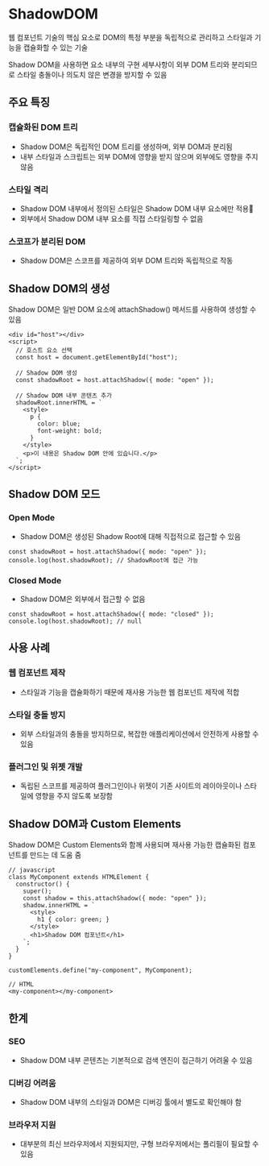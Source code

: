 # ShadowDOM

웹 컴포넌트 기술의 핵심 요소로 DOM의 특정 부분을 독립적으로 관리하고 스타일과 기능을 캡슐화할 수 있는 기술

Shadow DOM을 사용하면 요소 내부의 구현 세부사항이 외부 DOM 트리와 분리되므로 스타일 충돌이나 의도치 않은 변경을 방지할 수 있음

## 주요 특징

### 캡슐화된 DOM 트리

- Shadow DOM은 독립적인 DOM 트리를 생성하며, 외부 DOM과 분리됨
- 내부 스타일과 스크립트는 외부 DOM에 영향을 받지 않으며 외부에도 영향을 주지 않음

### 스타일 격리

- Shadow DOM 내부에서 정의된 스타일은 Shadow DOM 내부 요소에만 적용
- 외부에서 Shadow DOM 내부 요소를 직접 스타일링할 수 없음

### 스코프가 분리된 DOM

- Shadow DOM은 스코프를 제공하여 외부 DOM 트리와 독립적으로 작동

## Shadow DOM의 생성

Shadow DOM은 일반 DOM 요소에 attachShadow() 메서드를 사용하여 생성할 수 있음

```
<div id="host"></div>
<script>
  // 호스트 요소 선택
  const host = document.getElementById("host");

  // Shadow DOM 생성
  const shadowRoot = host.attachShadow({ mode: "open" });

  // Shadow DOM 내부 콘텐츠 추가
  shadowRoot.innerHTML = `
    <style>
      p {
        color: blue;
        font-weight: bold;
      }
    </style>
    <p>이 내용은 Shadow DOM 안에 있습니다.</p>
  `;
</script>
```

## Shadow DOM 모드

### Open Mode

- Shadow DOM은 생성된 Shadow Root에 대해 직접적으로 접근할 수 있음

```
const shadowRoot = host.attachShadow({ mode: "open" });
console.log(host.shadowRoot); // ShadowRoot에 접근 가능
```

### Closed Mode

- Shadow DOM은 외부에서 접근할 수 없음

```
const shadowRoot = host.attachShadow({ mode: "closed" });
console.log(host.shadowRoot); // null
```

## 사용 사례

### 웹 컴포넌트 제작

- 스타일과 기능을 캡슐화하기 때문에 재사용 가능한 웹 컴포넌트 제작에 적합

### 스타일 충돌 방지

- 외부 스타일과의 충돌을 방지하므로, 복잡한 애플리케이션에서 안전하게 사용할 수 있음

### 플러그인 및 위젯 개발

- 독립된 스코프를 제공하여 플러그인이나 위젯이 기존 사이트의 레이아웃이나 스타일에 영향을 주지 않도록 보장함

## Shadow DOM과 Custom Elements

Shadow DOM은 Custom Elements와 함께 사용되며 재사용 가능한 캡슐화된 컴포넌트를 만드는 데 도움 줌

```
// javascript
class MyComponent extends HTMLElement {
  constructor() {
    super();
    const shadow = this.attachShadow({ mode: "open" });
    shadow.innerHTML = `
      <style>
        h1 { color: green; }
      </style>
      <h1>Shadow DOM 컴포넌트</h1>
    `;
  }
}

customElements.define("my-component", MyComponent);

// HTML
<my-component></my-component>
```

## 한계

### SEO

- Shadow DOM 내부 콘텐츠는 기본적으로 검색 엔진이 접근하기 어려울 수 있음

### 디버깅 어려움

- Shadow DOM 내부의 스타일과 DOM은 디버깅 툴에서 별도로 확인해야 함

### 브라우저 지원

- 대부분의 최신 브라우저에서 지원되지만, 구형 브라우저에서는 폴리필이 필요할 수 있음
